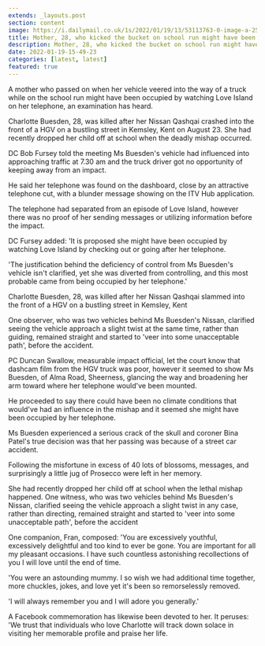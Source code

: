 ```yaml
---
extends: _layouts.post
section: content
image: https://i.dailymail.co.uk/1s/2022/01/19/13/53113763-0-image-a-25_1642597358182.jpg 
title: Mother, 28, who kicked the bucket on school run might have been watching Love Island, examination hears 
description: Mother, 28, who kicked the bucket on school run might have been watching Love Island, examination hears 
date: 2022-01-19-15-49-23 
categories: [latest, latest] 
featured: true 
--- 
```

A mother who passed on when her vehicle veered into the way of a truck while on the school run might have been occupied by watching Love Island on her telephone, an examination has heard.

Charlotte Buesden, 28, was killed after her Nissan Qashqai crashed into the front of a HGV on a bustling street in Kemsley, Kent on August 23. She had recently dropped her child off at school when the deadly mishap occurred.

DC Bob Fursey told the meeting Ms Buesden's vehicle had influenced into approaching traffic at 7.30 am and the truck driver got no opportunity of keeping away from an impact.

He said her telephone was found on the dashboard, close by an attractive telephone cut, with a blunder message showing on the ITV Hub application.

The telephone had separated from an episode of Love Island, however there was no proof of her sending messages or utilizing information before the impact.

DC Fursey added: 'It is proposed she might have been occupied by watching Love Island by checking out or going after her telephone.

'The justification behind the deficiency of control from Ms Buesden's vehicle isn't clarified, yet she was diverted from controlling, and this most probable came from being occupied by her telephone.'

Charlotte Buesden, 28, was killed after her Nissan Qashqai slammed into the front of a HGV on a bustling street in Kemsley, Kent

One observer, who was two vehicles behind Ms Buesden's Nissan, clarified seeing the vehicle approach a slight twist at the same time, rather than guiding, remained straight and started to 'veer into some unacceptable path', before the accident.

PC Duncan Swallow, measurable impact official, let the court know that dashcam film from the HGV truck was poor, however it seemed to show Ms Buesden, of Alma Road, Sheerness, glancing the way and broadening her arm toward where her telephone would've been mounted.

He proceeded to say there could have been no climate conditions that would've had an influence in the mishap and it seemed she might have been occupied by her telephone.

Ms Buesden experienced a serious crack of the skull and coroner Bina Patel's true decision was that her passing was because of a street car accident.

Following the misfortune in excess of 40 lots of blossoms, messages, and surprisingly a little jug of Prosecco were left in her memory.

She had recently dropped her child off at school when the lethal mishap happened. One witness, who was two vehicles behind Ms Buesden's Nissan, clarified seeing the vehicle approach a slight twist in any case, rather than directing, remained straight and started to 'veer into some unacceptable path', before the accident

One companion, Fran, composed: 'You are excessively youthful, excessively delightful and too kind to ever be gone. You are important for all my pleasant occasions. I have such countless astonishing recollections of you I will love until the end of time.

'You were an astounding mummy. I so wish we had additional time together, more chuckles, jokes, and love yet it's been so remorselessly removed.

'I will always remember you and I will adore you generally.'

A Facebook commemoration has likewise been devoted to her. It peruses: 'We trust that individuals who love Charlotte will track down solace in visiting her memorable profile and praise her life.